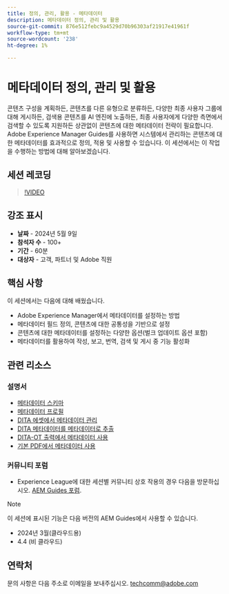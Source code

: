 ```yaml
---
title: 정의, 관리, 활용 - 메타데이터
description: 메타데이터 정의, 관리 및 활용
source-git-commit: 876e512febc9a4529d70b96303af21917e41961f
workflow-type: tm+mt
source-wordcount: '238'
ht-degree: 1%

---
```



# 메타데이터 정의, 관리 및 활용

콘텐츠 구성을 계획하든, 콘텐츠를 다른 유형으로 분류하든, 다양한 최종 사용자 그룹에 대해 게시하든, 검색용 콘텐츠를 AI 엔진에 노출하든, 최종 사용자에게 다양한 측면에서 검색할 수 있도록 지원하든 상관없이 콘텐츠에 대한 메타데이터 전략이 필요합니다.
Adobe Experience Manager Guides를 사용하면 시스템에서 관리하는 콘텐츠에 대한 메타데이터를 효과적으로 정의, 적용 및 사용할 수 있습니다. 이 세션에서는 이 작업을 수행하는 방법에 대해 알아보겠습니다.


## 세션 레코딩

>[!VIDEO](https://video.tv.adobe.com/v/3429088/asset-metadata-guides-metadata-aem-guides?quality=12&learn=on)


## 강조 표시

- **날짜** - 2024년 5월 9일
- **참석자 수** - 100+
- **기간** - 60분
- **대상자** - 고객, 파트너 및 Adobe 직원

## 핵심 사항

이 세션에서는 다음에 대해 배웠습니다.
- Adobe Experience Manager에서 메타데이터를 설정하는 방법
- 메타데이터 필드 정의, 콘텐츠에 대한 공통성을 기반으로 설정
- 콘텐츠에 대한 메타데이터를 설정하는 다양한 옵션(벌크 업데이트 옵션 포함)
- 메타데이터를 활용하여 작성, 보고, 번역, 검색 및 게시 중 기능 활성화


## 관련 리소스

### 설명서

- [메타데이터 스키마](https://experienceleague.adobe.com/en/docs/experience-manager-cloud-service/content/assets/manage/metadata-schemas)
- [메타데이터 프로필](https://experienceleague.adobe.com/en/docs/experience-manager-cloud-service/content/assets/manage/metadata-profiles)
- [DITA 에셋에서 메타데이터 관리](https://experienceleague.adobe.com/en/docs/experience-manager-guides/using/knowledge-base/kb-articles/authoring/reports/manage-metadata)
- [DITA 메타데이터를 메타데이터로 추출](https://experienceleague.adobe.com/en/docs/experience-manager-guides/using/install-guide/cs-ig/aem-asset-search-cs/conf-dita-search#id192SF0G10YK)
- [DITA-OT 출력에서 메타데이터 사용](https://experienceleague.adobe.com/en/docs/experience-manager-guides/using/install-guide/on-prem-ig/output-gen-config/conf-output-generation#id191LF0U0TY4)
- [기본 PDF에서 메타데이터 사용](https://experienceleague.adobe.com/en/docs/experience-manager-guides/using/user-guide/output-gen/web-editor/native-pdf-web-editor#native-pdf-publishing)


### 커뮤니티 포럼

- Experience League에 대한 세션별 커뮤니티 상호 작용의 경우 다음을 방문하십시오.  [AEM Guides 포럼](https://experienceleaguecommunities.adobe.com/t5/experience-manager-guides/bd-p/xml-documentation-discussions).


>[!NOTE]
>
> 이 세션에 표시된 기능은 다음 버전의 AEM Guides에서 사용할 수 있습니다.
> - 2024년 3월(클라우드용)
> - 4.4 (비 클라우드)



## 연락처

문의 사항은 다음 주소로 이메일을 보내주십시오. <techcomm@adobe.com>
